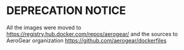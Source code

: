 # DEPRECATION NOTICE

All the images were moved to https://registry.hub.docker.com/repos/aerogear/ and the sources to AeroGear organization https://github.com/aerogear/dockerfiles
